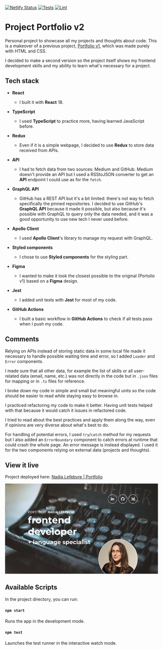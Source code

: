 [![Netlify Status](https://api.netlify.com/api/v1/badges/3e7bc5d3-cc48-41fb-addb-201bc636f43f/deploy-status)](https://app.netlify.com/sites/nadialefebvredev/deploys) [![Tests](https://github.com/nadialefebvre/project-portfolio-v2/actions/workflows/tests.yml/badge.svg)](https://github.com/nadialefebvre/project-portfolio-v2/actions/workflows/tests.yml) [![Lint](https://github.com/nadialefebvre/project-portfolio-v2/actions/workflows/lint.yml/badge.svg)](https://github.com/nadialefebvre/project-portfolio-v2/actions/workflows/lint.yml)

# Project Portfolio v2

Personal project to showcase all my projects and thoughts about code. This is a makeover of a previous project, [Portfolio v1](https://github.com/nadialefebvre/project-portfolio-v1), which was made purely with HTML and CSS.

I decided to make a second version so the project itself shows my frontend development skills and my ability to learn what's necessary for a project.

## Tech stack

- **React**

  - I built it with **React** 18.

- **TypeScript**

  - I used **TypeScript** to practice more, having learned JavaScript before.

- **Redux**

  - Even if it is a simple webpage, I decided to use **Redux** to store data received from APIs.

- **API**

  - I had to fetch data from two sources: Medium and GitHub. Medium doesn't provide an API but I used a RSStoJSON converter to get an **API** endpoint I could use as for the `fetch`.

- **GraphQL API**

  - GitHub has a REST API but it's a bit limited: there's not way to fetch specifically the pinned repositories. I decided to use GitHub's **GraphQL API** because it made it possible, but also because it's possible with GraphQL to query only the data needed, and it was a good opportunity to use new tech I never used before.

- **Apollo Client**

  - I used **Apollo Client**'s library to manage my request with GraphQL.

- **Styled components**

  - I chose to use **Styled components** for the styling part.

- **Figma**

  - I wanted to make it look the closest possible to the original (Portolio v1) based on a **Figma** design.

- **Jest**

  - I added unit tests with **Jest** for most of my code.

- **GitHub Actions**
  - I built a basic workflow in **GitHub Actions** to check if all tests pass when I push my code.

## Comments

Relying on APIs instead of storing static data in some local file made it necessary to handle possible waiting time and error, so I added `Loader` and `Error` components.

I made sure that all other data, for example the list of skills or all user-related data (email, name, etc.) was not directly in the code but in `.json` files for mapping or in `.ts` files for reference.

I broke down my code in simple and small but meaningful units so the code should be easier to read while staying easy to browse in.

I practiced refactoring my code to make it better. Having unit tests helped with that because it would catch it issues in refactored code.

I tried to read about the best practices and apply them along the way, even if opinions are very diverse about what's best to do.

For handling of potential errors, I used `try`/`catch` method for my requests but I also added an `ErrorBoundary` component to catch errors at runtime that could crash the whole page. An error message is instead displayed. I used it for the two components relying on external data (projects and thoughts).

## View it live

Project deployed here: [Nadia Lefebvre | Portfolio](https://nadialefebvredev.netlify.app/)

<div align="center">
  <img src="screenshot.jpg" />
</div>

## Available Scripts

In the project directory, you can run:

#### `npm start`

Runs the app in the development mode.

#### `npm test`

Launches the test runner in the interactive watch mode.

